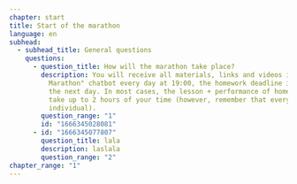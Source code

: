 ```yaml
---
chapter: start
title: Start of the marathon
language: en
subhead:
  - subhead_title: General questions
    questions:
      - question_title: How will the marathon take place?
        description: You will receive all materials, links and videos in the "GoIT
          Marathon" chatbot every day at 19:00, the homework deadline is 18:00
          the next day. In most cases, the lesson + performance of homework will
          take up to 2 hours of your time (however, remember that everything is
          individual).
        question_range: "1"
        id: "1666345028081"
      - id: "1666345077807"
        question_title: l﻿ala
        description: l﻿aslala
        question_range: "2"
chapter_range: "1"
---
```


